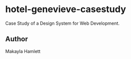 # hotel-genevieve-casestudy
Case Study of a Design System for Web Development.

## Author

Makayla Hamlett